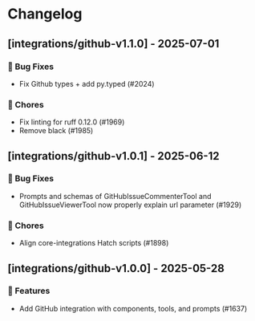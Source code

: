 # Changelog

## [integrations/github-v1.1.0] - 2025-07-01

### 🐛 Bug Fixes

- Fix Github types + add py.typed (#2024)

### 🧹 Chores

- Fix linting for ruff 0.12.0 (#1969)
- Remove black (#1985)


## [integrations/github-v1.0.1] - 2025-06-12

### 🐛 Bug Fixes

- Prompts and schemas of GitHubIssueCommenterTool and GitHubIssueViewerTool now properly explain url parameter (#1929)


### 🧹 Chores

- Align core-integrations Hatch scripts (#1898)

## [integrations/github-v1.0.0] - 2025-05-28

### 🚀 Features

- Add GitHub integration with components, tools, and prompts (#1637)

<!-- generated by git-cliff -->
